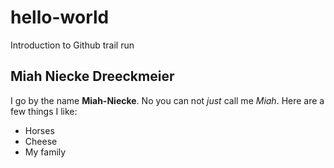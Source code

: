 # hello-world
Introduction to Github trail run
## Miah Niecke Dreeckmeier
I go by the name **Miah-Niecke**. No you can not *just* call me *Miah*. 
Here are a few things I like:
- Horses
- Cheese
- My family
